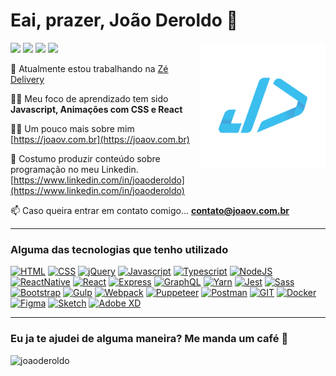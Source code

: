 <h1 align="left">Eai, prazer, João Deroldo 👋</h1>
<img align="right" alt="GIF" src="https://github.com/joaoderoldo/joaoderoldo/blob/main/assets/logo.png" width="200" height="200" />

<p>
<a href="https://linkedin.com/in/joaoderoldo" target="_blank"><img src="https://img.shields.io/badge/linkedin-%230077B5.svg?&style=for-the-badge&logo=linkedin&logoColor=white" height=25></a>
<a href="https://instagram.com/joaoderoldo" target="_blank"><img src="https://img.shields.io/badge/instagram-%23E4405F.svg?&style=for-the-badge&logo=instagram&logoColor=white" height=25></a>
<a href="https://stackoverflow.com/users/9719278" target="_blank"><img src="https://img.shields.io/badge/Stack_Overflow-FE7A16?style=for-the-badge&logo=stack-overflow&logoColor=white" height=25></a>
<a href="https://codepen.io/joaoderoldo" target="_blank"><img src="https://img.shields.io/badge/Codepen-000000?style=for-the-badge&logo=codepen&logoColor=white" height=25></a>
</p>

💼  Atualmente estou trabalhando na [Zé Delivery](https://ze.delivery/)
  
👨‍🎓  Meu foco de aprendizado tem sido **Javascript, Animações com CSS e React**  
  
👨‍💻  Um pouco mais sobre mim [https://joaov.com.br](https://joaov.com.br)  
  
📝  Costumo produzir conteúdo sobre programação no meu Linkedin. [https://www.linkedin.com/in/joaoderoldo](https://www.linkedin.com/in/joaoderoldo)  
  
📫  Caso queira entrar em contato comigo... **contato@joaov.com.br**

<hr>
  
<h3 align="left">Alguma das tecnologias que tenho utilizado</h3>

<p align="left">
<a href="https://www.w3.org/html/" target="_blank"><img src="https://img.shields.io/badge/HTML5-E34F26?style=for-the-badge&logo=html5&logoColor=white" alt="HTML" /></a>
<a href="https://www.w3schools.com/css/" target="_blank"><img src="https://img.shields.io/badge/CSS3-1572B6?style=for-the-badge&logo=css3&logoColor=white" alt="CSS" /></a>
<a href="https://jquery.com/" target="_blank"><img src="https://img.shields.io/badge/jQuery-0769AD?style=for-the-badge&logo=jquery&logoColor=white" alt="jQuery" /></a>
<a href="https://developer.mozilla.org/en-US/docs/Web/JavaScript" target="_blank"><img src="https://img.shields.io/badge/JavaScript-323330?style=for-the-badge&logo=javascript&logoColor=F7DF1E" alt="Javascript" /></a>
<a href="https://www.typescriptlang.org/" target="_blank"><img src="https://img.shields.io/badge/TypeScript-007ACC?style=for-the-badge&logo=typescript&logoColor=white" alt="Typescript" /></a>
<a href="https://nodejs.org" target="_blank"><img src="https://img.shields.io/badge/Node.js-339933?style=for-the-badge&logo=nodedotjs&logoColor=white" alt="NodeJS" /></a>
<a href="https://reactnative.dev/" target="_blank"><img src="https://img.shields.io/badge/React_Native-20232A?style=for-the-badge&logo=react&logoColor=61DAFB" alt="ReactNative" /></a>
<a href="https://reactjs.org/" target="_blank"><img src="https://img.shields.io/badge/React-20232A?style=for-the-badge&logo=react&logoColor=61DAFB" alt="React" /></a>
<a href="https://expressjs.com" target="_blank"><img src="https://img.shields.io/badge/Express.js-000000?style=for-the-badge&logo=express&logoColor=white" alt="Express" /></a>
<a href="https://graphql.org/" target="_blank"><img src="https://img.shields.io/badge/GraphQl-E10098?style=for-the-badge&logo=graphql&logoColor=white" alt="GraphQL" /></a>
<a href="https://yarnpkg.com/" target="_blank"><img src="https://img.shields.io/badge/Yarn-2C8EBB?style=for-the-badge&logo=yarn&logoColor=white" alt="Yarn" /></a>
<a href="https://jestjs.io/" target="_blank"><img src="https://img.shields.io/badge/Jest-C21325?style=for-the-badge&logo=jest&logoColor=white" alt="Jest" /></a>
<a href="https://sass-lang.com" target="_blank"><img src="https://img.shields.io/badge/Sass-CC6699?style=for-the-badge&logo=sass&logoColor=white" alt="Sass" /></a>
<a href="https://getbootstrap.com/" target="_blank"><img src="https://img.shields.io/badge/Bootstrap-563D7C?style=for-the-badge&logo=bootstrap&logoColor=white" alt="Bootstrap" /></a>
<a href="https://gulpjs.com/" target="_blank"><img src="https://img.shields.io/badge/Gulp-cf4647?style=for-the-badge&logo=gulp&logoColor=white" alt="Gulp" /></a>
<a href="https://webpack.js.org" target="_blank"><img src="https://img.shields.io/badge/Webpack-8DD6F9?style=for-the-badge&logo=Webpack&logoColor=white" alt="Webpack" /></a>
<a href="https://github.com/puppeteer/puppeteer" target="_blank"><img src="https://img.shields.io/badge/Puppeteer-40B5A4?style=for-the-badge&logo=Puppeteer&logoColor=white" alt="Puppeteer" /></a>
<a href="https://postman.com" target="_blank"><img src="https://img.shields.io/badge/Postman-FF6C37?style=for-the-badge&logo=Postman&logoColor=white" alt="Postman" /></a>
<a href="https://git-scm.com/" target="_blank"><img src="https://img.shields.io/badge/Git-F05032?style=for-the-badge&logo=git&logoColor=white" alt="GIT" /></a>
<a href="https://www.docker.com/" target="_blank"><img src="https://img.shields.io/badge/Docker-2CA5E0?style=for-the-badge&logo=docker&logoColor=white" alt="Docker" /></a>
<a href="https://www.figma.com/" target="_blank"><img src="https://img.shields.io/badge/Figma-F24E1E?style=for-the-badge&logo=figma&logoColor=white" alt="Figma" /></a>
<a href="https://www.sketch.com/" target="_blank"><img src="https://img.shields.io/badge/Sketch-FFB387?style=for-the-badge&logo=sketch&logoColor=black" alt="Sketch" /></a>
<a href="https://www.adobe.com/products/xd.html" target="_blank"><img src="https://img.shields.io/badge/Adobe%20XD-470137?style=for-the-badge&logo=Adobe%20XD&logoColor=#FF61F6" alt="Adobe XD" /></a>
</p>

<hr> 
  

<h3 align="left">Eu ja te ajudei de alguma maneira? Me manda um café 💙</h3>  
<p><a href="https://www.buymeacoffee.com/joaoderoldo"> <img align="left" src="https://cdn.buymeacoffee.com/buttons/v2/default-yellow.png" height="50" width="210" alt="joaoderoldo" /></a></p>
